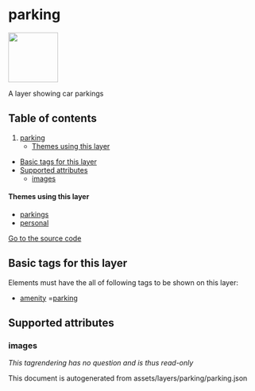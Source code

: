 parking
=========



<img src='https://mapcomplete.osm.be/./assets/layers/parking/parking.svg' height="100px"> 

A layer showing car parkings

## Table of contents

1. [parking](#parking)
    * [Themes using this layer](#themes-using-this-layer)

- [Basic tags for this layer](#basic-tags-for-this-layer)
- [Supported attributes](#supported-attributes)
    + [images](#images)

#### Themes using this layer

- [parkings](https://mapcomplete.osm.be/parkings)
- [personal](https://mapcomplete.osm.be/personal)

[Go to the source code](../assets/layers/parking/parking.json)



Basic tags for this layer
---------------------------



Elements must have the all of following tags to be shown on this layer:

- <a href='https://wiki.openstreetmap.org/wiki/Key:amenity' target='_blank'>amenity</a>
  =<a href='https://wiki.openstreetmap.org/wiki/Tag:amenity%3Dparking' target='_blank'>parking</a>

Supported attributes
----------------------

### images

_This tagrendering has no question and is thus read-only_

This document is autogenerated from assets/layers/parking/parking.json